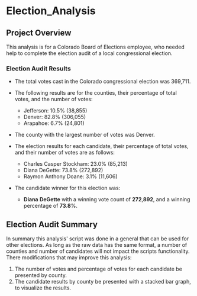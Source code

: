 # Election_Analysis

## Project Overview
This analysis is for a Colorado Board of Elections employee, who needed help to complete the election audit of a local congressional election.

### Election Audit Results

- The total votes cast in the Colorado congressional election was 369,711.
  
 - The following results are for the counties, their percentage of total votes, and the number of votes:
   *  Jefferson: 10.5% (38,855)
   *  Denver: 82.8% (306,055)
   *  Arapahoe: 6.7% (24,801)

- The county with the largest number of votes was Denver.
 
- The election results for each candidate, their percentage of total votes, and their number of votes are as follows:
 
   * Charles Casper Stockham: 23.0% (85,213)
   * Diana DeGette: 73.8% (272,892)
   * Raymon Anthony Doane: 3.1% (11,606)

- The candidate winner for this election was:
  *  **Diana** **DeGette** with a  winning vote count of **272**,**892**, and a winning percentage of **73**.**8**%.
 


## Election Audit Summary
In summary this analysis' script was done in a general that can be used for other elections. As long as the raw data has the same format, a number of counties and number of candidates will not impact the scripts functionality. There modifications that may improve this analysis:
   1. The number of votes and percentage of votes for each candidate be presented by county.
   2. The candidate results by county be presented with a stacked bar graph, to visualize the results.